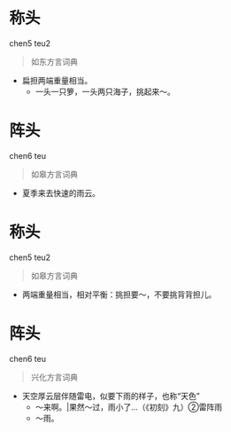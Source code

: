 # 称头
chen5 teu2
> 如东方言词典
- 扁担两端重量相当。
  - 一头一只箩，一头两只海子，挑起来～。

# 阵头
chen6 teu
> 如皋方言词典
- 夏季来去快速的雨云。

# 称头
chen5 teu2
> 如皋方言词典
- 两端重量相当，相对平衡：挑担要～，不要挑背背担儿。

# 阵头
chen6 teu
> 兴化方言词典
- 天空厚云层伴随雷电，似要下雨的样子，也称“天色”
  - ～来啊。|果然～过，雨小了…（《初刻》九）②雷阵雨
  - ～雨。
